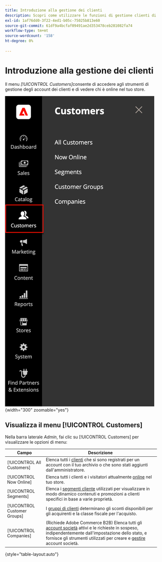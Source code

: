 ```yaml
---
title: Introduzione alla gestione dei clienti
description: Scopri come utilizzare le funzioni di gestione clienti di Commerce per migliorare l’esperienza del cliente per il tuo negozio.
exl-id: 1af76dd0-3f22-4ed1-b05c-75025b813e60
source-git-commit: 61df9a4bcfaf09491ae2d353478ceb281082fa74
workflow-type: tm+mt
source-wordcount: '158'
ht-degree: 0%

---
```


# Introduzione alla gestione dei clienti

Il menu _[!UICONTROL Customers]_&#x200B;consente di accedere agli strumenti di gestione degli account dei clienti e di vedere chi è online nel tuo store.

![Menu Clienti](assets/admin-menu-customers.png){width="300" zoomable="yes"}

## Visualizza il menu [!UICONTROL Customers]

Nella barra laterale _Admin_, fai clic su [!UICONTROL Customers] per visualizzare le opzioni di menu:

| Campo | Descrizione |
|---|---|
| [!UICONTROL All Customers] | Elenca tutti i [clienti](../customers/customers-all.md) che si sono registrati per un account con il tuo archivio o che sono stati aggiunti dall&#39;amministratore. |
| [!UICONTROL Now Online] | Elenca tutti i clienti e i visitatori attualmente [online](../customers/now-online.md) nel tuo store. |
| [!UICONTROL Segments] | Elenca i [segmenti cliente](../customers/customer-segments.md) utilizzati per visualizzare in modo dinamico contenuti e promozioni a clienti specifici in base a varie proprietà. |
| [!UICONTROL Customer Groups] | I [gruppi di clienti](../customers/customer-groups.md) determinano gli sconti disponibili per gli acquirenti e la classe fiscale per l&#39;acquisto. |
| [!UICONTROL Companies] | (Richiede Adobe Commerce B2B) Elenca tutti gli [account società](../b2b/account-companies.md) attivi e le richieste in sospeso, indipendentemente dall&#39;impostazione dello stato, e fornisce gli strumenti utilizzati per creare e [gestire](../b2b/account-company-manage.md) account società. |

{style="table-layout:auto"}
